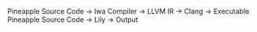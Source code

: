 Pineapple Source Code -> Iwa Compiler -> LLVM IR -> Clang -> Executable
Pineapple Source Code -> Lily -> Output